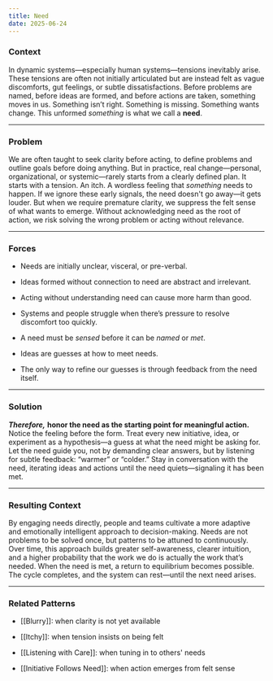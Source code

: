 ```yaml
---
title: Need
date: 2025-06-24
---
```


### **Context**  
In dynamic systems—especially human systems—tensions inevitably arise. These tensions are often not initially articulated but are instead felt as vague discomforts, gut feelings, or subtle dissatisfactions. Before problems are named, before ideas are formed, and before actions are taken, something moves in us. Something isn’t right. Something is missing. Something wants change. This unformed _something_ is what we call a **need**.

---

### **Problem**  
We are often taught to seek clarity before acting, to define problems and outline goals before doing anything. But in practice, real change—personal, organizational, or systemic—rarely starts from a clearly defined plan. It starts with a tension. An itch. A wordless feeling that _something_ needs to happen. If we ignore these early signals, the need doesn't go away—it gets louder. But when we require premature clarity, we suppress the felt sense of what wants to emerge. Without acknowledging need as the root of action, we risk solving the wrong problem or acting without relevance.

---

### **Forces**

- Needs are initially unclear, visceral, or pre-verbal.

- Ideas formed without connection to need are abstract and irrelevant.

- Acting without understanding need can cause more harm than good.

- Systems and people struggle when there’s pressure to resolve discomfort too quickly.

- A need must be _sensed_ before it can be _named_ or _met_.

- Ideas are guesses at how to meet needs.

- The only way to refine our guesses is through feedback from the need itself.


---

### **Solution**  
***Therefore,*** **honor the need as the starting point for meaningful action.** Notice the feeling before the form. Treat every new initiative, idea, or experiment as a hypothesis—a guess at what the need might be asking for. Let the need guide you, not by demanding clear answers, but by listening for subtle feedback: “warmer” or “colder.” Stay in conversation with the need, iterating ideas and actions until the need quiets—signaling it has been met.

---

### **Resulting Context**  
By engaging needs directly, people and teams cultivate a more adaptive and emotionally intelligent approach to decision-making. Needs are not problems to be solved once, but patterns to be attuned to continuously. Over time, this approach builds greater self-awareness, clearer intuition, and a higher probability that the work we do is actually the work that’s needed. When the need is met, a return to equilibrium becomes possible. The cycle completes, and the system can rest—until the next need arises.

---

### **Related Patterns**

- [[Blurry]]: when clarity is not yet available

- [[Itchy]]: when tension insists on being felt

- [[Listening with Care]]: when tuning in to others' needs

- [[Initiative Follows Need]]: when action emerges from felt sense
